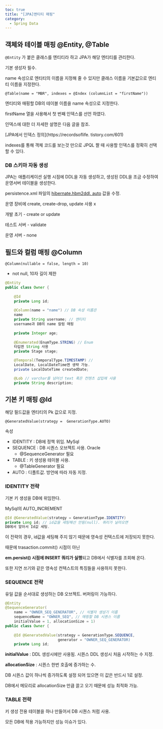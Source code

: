 ```yaml
---
toc: true
title: "[JPA]앤티티 매핑"
category:
  - Spring Data
---
```

## 객체와 테이블 매핑 @Entity, @Table

`@Entity` 가 붙은 클래스를 엔티티라 하고 JPA가 
해당 엔티티를 관리한다.

기본 생성자 필수.

name 속성으로 엔티티의 이름을 지정해 줄 수 있지만 
클래스 이름을 기본값으로 엔티티 이름을 지정한다.

`@Table(name = "MBR", indexes = @Index
(columnList = "firstName"))` 

엔티티와 매핑할 DB의 테이블 이름을 name 속성으로 
지정한다.

firstName 열을 사용해서 첫 번째 인덱스를 선언 
하였다. 

인덱스에 대한 더 자세한 설명은 다음 글을 참조.

[JPA에서 인덱스 정의](https://recordsoflife.
tistory.com/601)

indexes를 통해 객체 코드를 보는것 만으로 JPQL 짤 
때 사용할 인덱스를 정확히 선택 할 수 있다.

### DB 스키마 자동 생성

JPA는 애플리케이션 실행 시점에 DDL을 자동 
생성하고, 생성된 DDL을 조금 수정하여 운영서버 
테이블을 생성한다.

persistence.xml 파일의 [hibernate.hbm2ddl.
auto](http://hibernate.hbm2ddl.auto) 값을 
수정.

운영 장비에 create, create-drop, update 
사용 x

개발 초기 - create or update

테스트 서버 - validate

운영 서버 - none

## 필드와 컬럼 매핑 @Column

`@Column(nullable = false, length = 10)` 
- not null, 10자 길이 제한

```java
@Entity
public class Owner {
		
	@Id
	private Long id;
		
	@Column(name = "name") // DB 속성 이름은 
    name
	private String username; // 엔티티 
    username과 DB의 name 칼럼 매핑
		
	private Integer age;
		
	@Enumerated(EnumType.STRING) // Enum 
    타입엔 String 사용
	private Stage stage;

	@Temporal(TemporalType.TIMESTAMP) // 
    LocalDate, LocalDateTime엔 생략 가능.
	private LocalDateTime createdDate;

	@Lob // varchar를 넘어선 text 혹은 컨텐츠 삽입에 사용
	private String description;
```

## 기본 키 매핑 @Id

해당 필드값을 엔티티의 Pk 값으로 지정.

`@GeneratedValue(strategy = 
GenerationType.AUTO)`

속성

- IDENTITY : DB에 정책 위임. MySql
- SEQUENCE : DB 시퀀스 오브젝트 사용. Oracle
    - @SequenceGenerator 필요
- TABLE : 키 생성용 테이블 사용.
    - @TableGenerator 필요
- AUTO : 디폴트값. 방언에 따라 자동 지정.

### IDENTITY 전략

기본 키 생성을 DB에 위임한다.

MySql의 AUTO_INCREMENT

```java
@Id @GeneratedValue(strategy = GenerationType.IDENTITY)
private Long id; // id값을 세팅해선 안됨(null). 쿼리가 날라오면 
DB에서 알아서 Id값 세팅.
```

이 전략의 경우, id값을 세팅해 주지 않기 때문에 영속성 컨텍스트에 저장되지 
못한다.

때문에 trasaction.commit() 시점이 아닌 

**em.persist() 시점에 INSERT 쿼리가 실행**되고 DB에서 식별자를 조회해 
온다.

또한 지연 쓰기와 같은 영속성 컨텍스트의 특징들을 사용하지 못한다. 

### SEQUENCE 전략

유일 값을 순서대로 생성하는 DB 오브젝트. 버퍼링이 가능하다.

```java
@Entity
@SequenceGenerator(
	name = "OWNER_SEQ_GENERATOR", // 식별자 생성기 이름
	sequenceName = "OWNER_SEQ", // 매핑할 DB 시퀀스 이름
	initialValue = 1, allocationSize = 1)
public class Owner {
			
	@Id @GeneratedValue(strategy = GenerationType.SEQUENCE,
	                    generator = "OWNER_SEQ_GENERATOR)
	private Long id;
```

**initialValue** : DDL 생성시에만 사용됨. 시퀀스 DDL 생성시 처음 
시작하는 수 지정.

**allocationSize** : 시퀀스 한번 호출에 증가하는 수.

DB 시퀀스 값이 하나씩 증가하도록 설정 되어 있으면 이 값은 반드시 1로 설정.

DB에서 메모리로 allocationSize 만큼 끌고 오기 때문에 성능 최적화 가능.

### TABLE 전략

키 생성 전용 테이블을 하나 만들어서 DB 시퀀스 처럼 사용.

모든 DB에 적용 가능하지만 성능 이슈가 있다.